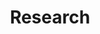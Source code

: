 ---
layout: research
title: Research
background: /images/banners/example_ts.png
permalink: /research/
---